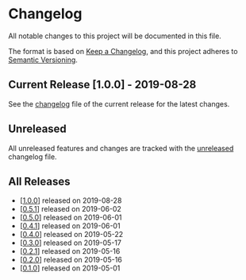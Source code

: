 # Changelog

All notable changes to this project will be documented in this file.

The format is based on [Keep a Changelog](https://keepachangelog.com/en/1.0.0/),
and this project adheres to [Semantic Versioning](https://semver.org/spec/v2.0.0.html).

## Current Release [1.0.0] - 2019-08-28

See the [changelog](.changelog/CHANGELOG-1.0.0.md) file of the current release for the latest changes.

## Unreleased

All unreleased features and changes are tracked with the [unreleased](.changelog/UNRELEASED.md) changelog file.

## All Releases

- [[1.0.0](.changelog/CHANGELOG-1.0.0.md)] released on 2019-08-28
- [[0.5.1](.changelog/CHANGELOG-0.5.1.md)] released on 2019-06-02
- [[0.5.0](.changelog/CHANGELOG-0.5.0.md)] released on 2019-06-01
- [[0.4.1](.changelog/CHANGELOG-0.4.1.md)] released on 2019-06-01
- [[0.4.0](.changelog/CHANGELOG-0.4.0.md)] released on 2019-05-22
- [[0.3.0](.changelog/CHANGELOG-0.3.0.md)] released on 2019-05-17
- [[0.2.1](.changelog/CHANGELOG-0.2.1.md)] released on 2019-05-16
- [[0.2.0](.changelog/CHANGELOG-0.2.0.md)] released on 2019-05-16
- [[0.1.0](.changelog/CHANGELOG-0.1.0.md)] released on 2019-05-01
